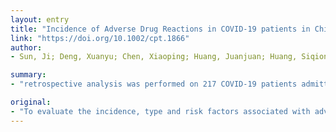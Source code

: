 ```yaml
---
layout: entry
title: "Incidence of Adverse Drug Reactions in COVID-19 patients in China: an active monitoring study by Hospital Pharmacovigilance System"
link: "https://doi.org/10.1002/cpt.1866"
author:
- Sun, Ji; Deng, Xuanyu; Chen, Xiaoping; Huang, Juanjuan; Huang, Siqiong; Li, Yanfei; Feng, Jinhui; Liu, Jiyang; He, Gefei

summary:
- "retrospective analysis was performed on 217 COVID-19 patients admitted to the First Hospital of Changsha in China, from January 17, 2020 to February 29, 2020. The active monitoring model in CHPS was used to detect ADR signals of hospital information system. Risk factors for the ADRs were classified using the WHO-UMC system and the prevalence of the disease was 37.8% in the patients."

original:
- "To evaluate the incidence, type and risk factors associated with adverse drug reactions (ADRs) among COVID-19 patients by Hospital Pharmacovigilance System (CHPS). A retrospective analysis was performed on 217 COVID-19 patients admitted to the First Hospital of Changsha in China, from January 17, 2020 to February 29, 2020. The active monitoring model in CHPS was used to detect ADR signals of hospital information system. The risk factors for the ADRs were classified using the WHO-UMC system. Univariate and multivariate logistic regression was carried out to analyze the risk factors of ADRs. Our results showed that the prevalence of ADRs was 37.8% in the patients, which was predominated by drug-induced gastrointestinal disorders and liver system disorders (23.0% vs. 13.8% ). The ADR could be explained by the use of lopinavir/ ritonavir and umifenovir by 63.8% and 18.1%, respectively. 96.8% of ADRs occurred within 14 days of hospitalization. Multivariable analysis showed that length of stay (OR: 2.02, [95% CI: 1.03-3.96], P=0.04), number of drugs used in hospital (OR: 3.17, [95%CI: 1.60-6.27], P=0.001) and underlying basic diseases (OR:2.07, [95%CI: 1.02-4.23], P = 0.04) were independent risk factor for ADRs in the patients. Together, the incidence of ADRs was significantly high during the treatment period. Moreover, the active monitoring of the CHPS system reflected ADRs during COVID-19 treatment in the real world, which provided reference for safe medication in clinic."
---
```


